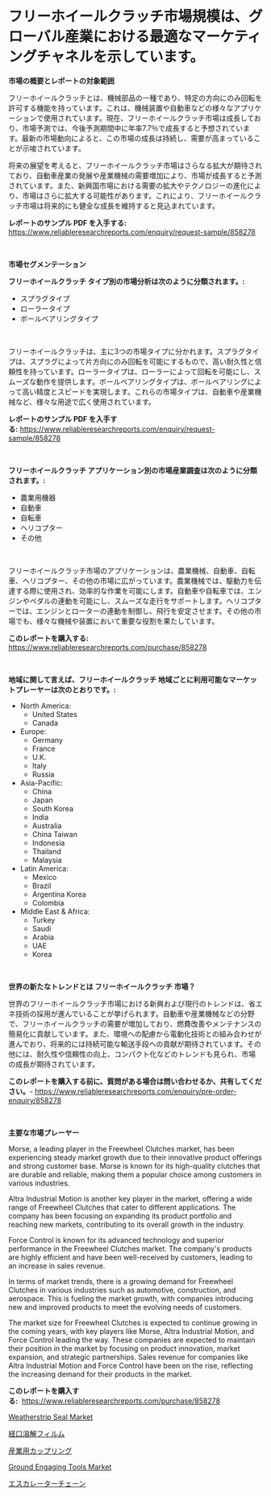 <p><h1>フリーホイールクラッチ市場規模は、グローバル産業における最適なマーケティングチャネルを示しています。</h1></p><p><strong>市場の概要とレポートの対象範囲</strong></p>
<p><p>フリーホイールクラッチとは、機械部品の一種であり、特定の方向にのみ回転を許可する機能を持っています。これは、機械装置や自動車などの様々なアプリケーションで使用されています。現在、フリーホイールクラッチ市場は成長しており、市場予測では、今後予測期間中に年率7.7％で成長すると予想されています。最新の市場動向によると、この市場の成長は持続し、需要が高まっていることが示唆されています。</p><p>将来の展望を考えると、フリーホイールクラッチ市場はさらなる拡大が期待されており、自動車産業の発展や産業機械の需要増加により、市場が成長すると予測されています。また、新興国市場における需要の拡大やテクノロジーの進化により、市場はさらに拡大する可能性があります。これにより、フリーホイールクラッチ市場は将来的にも健全な成長を維持すると見込まれています。</p></p>
<p><strong>レポートのサンプル PDF を入手する:</strong> <a href="https://www.reliableresearchreports.com/enquiry/request-sample/858278">https://www.reliableresearchreports.com/enquiry/request-sample/858278</a></p>
<p>&nbsp;</p>
<p><strong>市場セグメンテーション</strong></p>
<p><strong>フリーホイールクラッチ タイプ別の市場分析は次のように分類されます。:</strong></p>
<p><ul><li>スプラグタイプ</li><li>ローラータイプ</li><li>ボールベアリングタイプ</li></ul></p>
<p>&nbsp;</p>
<p><p>フリーホイールクラッチは、主に3つの市場タイプに分かれます。スプラグタイプは、スプラグによって片方向にのみ回転を可能にするもので、高い耐久性と信頼性を持っています。ローラータイプは、ローラーによって回転を可能にし、スムーズな動作を提供します。ボールベアリングタイプは、ボールベアリングによって高い精度とスピードを実現します。これらの市場タイプは、自動車や産業機械など、様々な用途で広く使用されています。</p></p>
<p><strong>レポートのサンプル PDF を入手する:</strong>&nbsp;<a href="https://www.reliableresearchreports.com/enquiry/request-sample/858278">https://www.reliableresearchreports.com/enquiry/request-sample/858278</a></p>
<p>&nbsp;</p>
<p><strong> フリーホイールクラッチ アプリケーション別の市場産業調査は次のように分類されます。:</strong></p>
<p><ul><li>農業用機器</li><li>自動車</li><li>自転車</li><li>ヘリコプター</li><li>その他</li></ul></p>
<p>&nbsp;</p>
<p><p>フリーホイールクラッチ市場のアプリケーションは、農業機械、自動車、自転車、ヘリコプター、その他の市場に広がっています。農業機械では、駆動力を伝達する際に使用され、効率的な作業を可能にします。自動車や自転車では、エンジンやペダルの連動を可能にし、スムーズな走行をサポートします。ヘリコプターでは、エンジンとローターの連動を制御し、飛行を安定させます。その他の市場でも、様々な機械や装置において重要な役割を果たしています。</p></p>
<p><strong>このレポートを購入する:</strong>&nbsp; <a href="https://www.reliableresearchreports.com/purchase/858278">https://www.reliableresearchreports.com/purchase/858278</a></p>
<p>&nbsp;</p>
<p><strong>地域に関して言えば、フリーホイールクラッチ 地域ごとに利用可能なマーケットプレーヤーは次のとおりです。:</strong></p>
<p><ul>
    <li>
        North America:
        <ul>
            <li>United States</li>
            <li>Canada</li>
        </ul>
    </li>
    <li>
        Europe:
        <ul>
            <li>Germany</li>
            <li>France</li>
            <li>U.K.</li>
            <li>Italy</li>
            <li>Russia</li>
        </ul>
    </li>
    <li>
        Asia-Pacific:
        <ul>
            <li>China</li>
            <li>Japan</li>
            <li>South Korea</li>
            <li>India</li>
            <li>Australia</li>
            <li>China Taiwan</li>
            <li>Indonesia</li>
            <li>Thailand</li>
            <li>Malaysia</li>
        </ul>
    </li>
    <li>
        Latin America:
        <ul>
            <li>Mexico</li>
            <li>Brazil</li>
            <li>Argentina Korea</li>
            <li>Colombia</li>
        </ul>
    </li>
    <li>
        Middle East & Africa:
        <ul>
            <li>Turkey</li>
            <li>Saudi</li>
            <li>Arabia</li>
            <li>UAE</li>
            <li>Korea</li>
        </ul>
    </li>
    </ul></p>
<p>&nbsp;</p>
<p><strong>世界の新たなトレンドとは フリーホイールクラッチ 市場？</strong></p>
<p><p>世界のフリーホイールクラッチ市場における新興および現行のトレンドは、省エネ技術の採用が進んでいることが挙げられます。自動車や産業機械などの分野で、フリーホイールクラッチの需要が増加しており、燃費改善やメンテナンスの簡易化に貢献しています。また、環境への配慮から電動化技術との組み合わせが進んでおり、将来的には持続可能な輸送手段への貢献が期待されています。その他には、耐久性や信頼性の向上、コンパクト化などのトレンドも見られ、市場の成長が期待されています。</p></p>
<p><strong>このレポートを購入する前に、質問がある場合は問い合わせるか、共有してください。</strong>- <a href="https://www.reliableresearchreports.com/enquiry/pre-order-enquiry/858278">https://www.reliableresearchreports.com/enquiry/pre-order-enquiry/858278</a></p>
<p>&nbsp;</p>
<p><strong>主要な市場プレーヤー</strong></p>
<p><p>Morse, a leading player in the Freewheel Clutches market, has been experiencing steady market growth due to their innovative product offerings and strong customer base. Morse is known for its high-quality clutches that are durable and reliable, making them a popular choice among customers in various industries.</p><p>Altra Industrial Motion is another key player in the market, offering a wide range of Freewheel Clutches that cater to different applications. The company has been focusing on expanding its product portfolio and reaching new markets, contributing to its overall growth in the industry.</p><p>Force Control is known for its advanced technology and superior performance in the Freewheel Clutches market. The company's products are highly efficient and have been well-received by customers, leading to an increase in sales revenue.</p><p>In terms of market trends, there is a growing demand for Freewheel Clutches in various industries such as automotive, construction, and aerospace. This is fueling the market growth, with companies introducing new and improved products to meet the evolving needs of customers.</p><p>The market size for Freewheel Clutches is expected to continue growing in the coming years, with key players like Morse, Altra Industrial Motion, and Force Control leading the way. These companies are expected to maintain their position in the market by focusing on product innovation, market expansion, and strategic partnerships. Sales revenue for companies like Altra Industrial Motion and Force Control have been on the rise, reflecting the increasing demand for their products in the market.</p></p>
<p><strong>このレポートを購入する:</strong>&nbsp;&nbsp;<a href="https://www.reliableresearchreports.com/purchase/858278">https://www.reliableresearchreports.com/purchase/858278</a></p>
<p><p><a href="https://issuu.com/reportprime-2/docs/weatherstrip-seal-market-size-2030.pptx">Weatherstrip Seal Market</a></p><p><a href="https://medium.com/@eunawiegad2023/%E5%8F%A3%E8%85%94%E5%B4%A9%E5%A3%8A%E3%83%95%E3%82%A3%E3%83%AB%E3%83%A0%E5%B8%82%E5%A0%B4%E3%81%AE%E5%88%86%E6%9E%90%E3%81%A82024%E5%B9%B4%E3%81%8B%E3%82%892031%E5%B9%B4%E3%81%BE%E3%81%A7%E3%81%AE%E6%9C%9F%E9%96%93%E3%81%AB%E4%BA%88%E6%B8%AC%E3%81%95%E3%82%8C%E3%82%8B%E8%A6%8F%E6%A8%A1-c5465cd95d0d">経口溶解フィルム</a></p><p><a href="https://github.com/NashBeahan2023/Market-Research-Report-List-1/blob/main/13305009367.md">産業用カップリング</a></p><p><a href="https://view.publitas.com/reportprime-1/ground-engaging-tools-market-size-growth-and-forecast-from-2024-2031/">Ground Engaging Tools Market</a></p><p><a href="https://github.com/joaejkdzgyljvo6/Market-Research-Report-List-1/blob/main/88268349366.md">エスカレーターチェーン</a></p></p>
